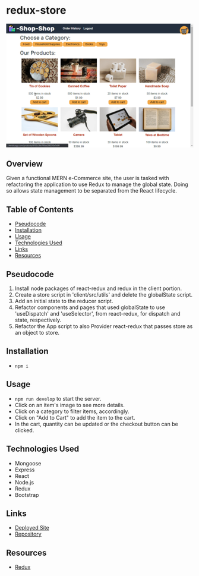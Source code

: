 # redux-store

![redux-store-demo](./media/demos/redux-store-demo.gif)

## Overview

Given a functional MERN e-Commerce site, the user is tasked with refactoring the application to use Redux to manage the global state. Doing so allows state management to be separated from the React lifecycle.

## Table of Contents

  - [Pseudocode](#pseudocode)
  - [Installation](#installation)
  - [Usage](#usage)
  - [Technologies Used](#technologies-used)
  - [Links](#links)
  - [Resources](#resources)

## Pseudocode

1. Install node packages of react-redux and redux in the client portion.
2. Create a store script in 'client/src/utils' and delete the globalState script.
3. Add an initial state to the reducer script.
4. Refactor components and pages that used globalState to use 'useDispatch' and 'useSelector', from react-redux, for dispatch and state, respectively.
5. Refactor the App script to also Provider react-redux that passes store as an object to store.

## Installation

- `npm i`

## Usage

- `npm run develop` to start the server.
- Click on an item's image to see more details.
- Click on a category to filter items, accordingly.
- Click on "Add to Cart" to add the item to the cart.
- In the cart, quantity can be updated or the checkout button can be clicked.

## Technologies Used

- Mongoose
- Express
- React
- Node.js
- Redux
- Bootstrap

## Links

- [Deployed Site](https://redux-store-huirayj.herokuapp.com/)
- [Repository](https://github.com/huirayj/redux-store)

## Resources

- [Redux](https://redux.js.org/basics/basic-tutorial)
